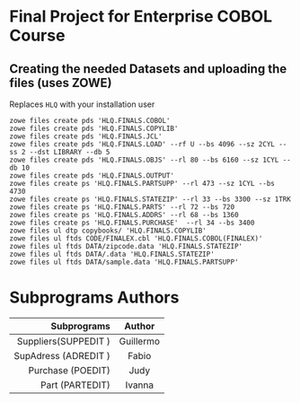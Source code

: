 # Final Project for Enterprise COBOL Course

## Creating the needed Datasets and uploading the files (uses ZOWE)

Replaces `HLQ` with your installation user

```
zowe files create pds 'HLQ.FINALS.COBOL'
zowe files create pds 'HLQ.FINALS.COPYLIB'
zowe files create pds 'HLQ.FINALS.JCL'
zowe files create pds 'HLQ.FINALS.LOAD' --rf U --bs 4096 --sz 2CYL --ss 2 --dst LIBRARY --db 5
zowe files create pds 'HLQ.FINALS.OBJS' --rl 80 --bs 6160 --sz 1CYL --db 10
zowe files create pds 'HLQ.FINALS.OUTPUT'
zowe files create ps 'HLQ.FINALS.PARTSUPP' --rl 473 --sz 1CYL --bs 4730
zowe files create ps 'HLQ.FINALS.STATEZIP' --rl 33 --bs 3300 --sz 1TRK
zowe files create ps 'HLQ.FINALS.PARTS' --rl 72 --bs 720 
zowe files create ps 'HLQ.FINALS.ADDRS' --rl 68 --bs 1360 
zowe files create ps 'HLQ.FINALS.PURCHASE'  --rl 34 --bs 3400
zowe files ul dtp copybooks/ 'HLQ.FINALS.COPYLIB'
zowe files ul ftds CODE/FINALEX.cbl 'HLQ.FINALS.COBOL(FINALEX)'
zowe files ul ftds DATA/zipcode.data 'HLQ.FINALS.STATEZIP'
zowe files ul ftds DATA/.data 'HLQ.FINALS.STATEZIP'
zowe files ul ftds DATA/sample.data 'HLQ.FINALS.PARTSUPP' 
```

# Subprograms Authors

| Subprograms |  Author |
|-:|:-:|
| Suppliers(SUPPEDIT ) | Guillermo |
| SupAdress (ADREDIT  ) | Fabio | 
| Purchase (POEDIT)  | Judy |
| Part (PARTEDIT) | Ivanna |
